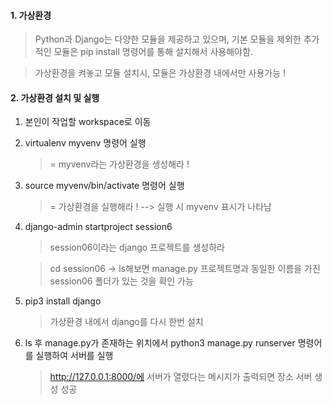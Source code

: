 #### 1. 가상환경
>Python과 Django는 다양한 모듈을 제공하고 있으며, 기본 모듈을 제외한 추가적인 모듈은 pip install 명령어를 통해 설치해서 사용해야함.

> 가상환경을 켜놓고 모듈 설치시, 모듈은 가상환경 내에서만 사용가능 !

#### 2. 가상환경 설치 및 실행
1. 본인이 작업할 workspace로 이동
2. virtualenv myvenv 명령어 실행 
    > = myvenv라는 가상환경을 생성해라 !
3. source myvenv/bin/activate 명령어 실행
    > = 가상환경을 실행해라 ! --> 실행 시 myvenv 표시가 나타남
 4. django-admin startproject session6
    > session06이라는 django 프로젝트를 생성하라

    > cd session06 -> ls해보면 manage.py 프로젝트명과 동일한 이름을 가진 session06 폴더가 있는 것을 확인 가능
5. pip3 install django
    > 가상환경 내에서 django를 다시 한번 설치
6. ls 후 manage.py가 존재하는 위치에서 python3 manage.py runserver 명령어를 실행하여 서버를 실행
    > http://127.0.0.1:8000/에 서버가 열렸다는 메시지가 출력되면 장소 서버 생성 성공
